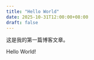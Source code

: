 ```yaml
---
title: "Hello World"
date: 2025-10-31T12:00:00+08:00
draft: false
---
```


这是我的第一篇博客文章。

Hello World!

